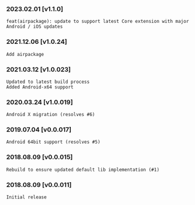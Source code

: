 

### 2023.02.01 [v1.1.0]

```
feat(airpackage): update to support latest Core extension with major Android / iOS updates
```


### 2021.12.06 [v1.0.24]

```
Add airpackage
```


### 2021.03.12 [v1.0.023]

```
Updated to latest build process  
Added Android-x64 support
```


### 2020.03.24 [v1.0.019]

```
Android X migration (resolves #6)
```


### 2019.07.04 [v0.0.017]

```
Android 64bit support (resolves #5)
```


### 2018.08.09 [v0.0.015]

```
Rebuild to ensure updated default lib implementation (#1)
```


### 2018.08.09 [v0.0.011]

```
Initial release
```
